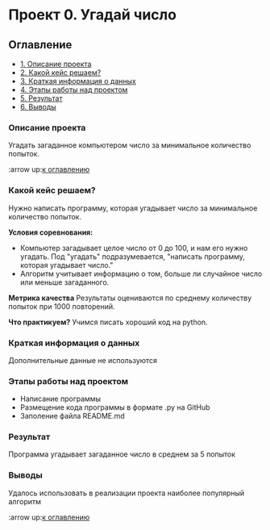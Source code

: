 # Проект 0. Угадай число

## Оглавление
* [1. Описание проекта](https://github.com/AndreiDolgopolov/module_0/README.md#Описание-проекта)
* [2. Какой кейс решаем?](https://github.com/AndreiDolgopolov/module_0/README.md#Какой-кейс-решаем)
* [3. Краткая информация о данных](https://github.com/AndreiDolgopolov/module_0/README.md#Краткая-информация-о-данных)
* [4. Этапы работы над проектом](https://github.com/AndreiDolgopolov/module_0/README.md#Этапы-работы-над-проектом)
* [5. Результат](https://github.com/AndreiDolgopolov/module_0/README.md#Результат)
* [6. Выводы](https://github.com/AndreiDolgopolov/module_0/README.md#Выводы)

### Описание проекта
Угадать загаданное компьютером число за минимальное количество попыток.

:arrow up:[к оглавлению](https://github.com/AndreiDolgopolov/module_0/README.md#Оглавление)

### Какой кейс решаем?
Нужно написать программу, которая угадывает число за минимальное количество попыток.

**Условия соревнования:**
- Компьютер загадывает целое число от 0 до 100, и нам его нужно угадать. Под "угадать" подразумевается, "написать
программу, которая угадывает число."
- Алгоритм учитывает информацию о том, больше ли случайное число или меньше загаданного.

**Метрика качества**
Результаты оцениваются по среднему количеству попыток при 1000 повторений.

**Что практикуем?**
Учимся писать хороший код на python.

### Краткая информация о данных
Дополнительные данные не используются

### Этапы работы над проектом
* Написание программы
* Размещение кода программы в формате .py на GitHub
* Заполение файла README.md

### Результат
Программа угадывает загаданное число в среднем за 5 попыток

### Выводы
Удалось использовать в реализации проекта наиболее популярный алгоритм

:arrow up:[к оглавлению](https://github.com/AndreiDolgopolov/module_0/README.md#Оглавление)
